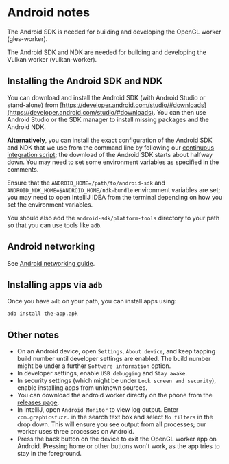 # Android notes

The Android SDK is needed for building and developing the
OpenGL worker (gles-worker).

The Android SDK and NDK are needed for building and developing the
Vulkan worker (vulkan-worker).

## Installing the Android SDK and NDK

You can download and install the Android SDK
(with Android Studio or stand-alone)
from [https://developer.android.com/studio/#downloads](https://developer.android.com/studio/#downloads).
You can then use Android Studio or the SDK manager
to install missing packages and the Android NDK.

**Alternatively**, you can install the exact configuration
of the Android SDK and NDK that we use from the command line
by following our
[continuous integration script](../build/travis/1-install-deps-travis.sh);
the download of the Android SDK starts about halfway down.
You may need to set some environment variables as specified in the comments.

Ensure that the `ANDROID_HOME=/path/to/android-sdk` and `ANDROID_NDK_HOME=$ANDROID_HOME/ndk-bundle` environment variables are set;
you may need to open IntelliJ IDEA from the terminal depending on how
you set the environment variables.

You should also add the `android-sdk/platform-tools` directory 
to your path so that you can use tools like `adb`.

## Android networking

See [Android networking guide](android-networking-guide.md).

## Installing apps via `adb`

Once you have `adb` on your path,
you can install apps using:

`adb install the-app.apk`

## Other notes

* On an Android device,
open `Settings`, `About device`, and keep tapping build number until developer settings are enabled.
The build number might be under a further `Software information` option.
* In developer settings, enable `USB debugging` and `Stay awake`.
* In security settings (which might be under `Lock screen and security`), enable installing apps from unknown sources.
* You can download the android worker directly on the phone from the [releases page](glsl-fuzz-releases.md).
* In IntelliJ, open `Android Monitor` to view log output.
Enter `com.graphicsfuzz.` in the search text box and select `No filters` in the drop down.
This will ensure you see output from all processes; our worker uses three processes on Android.
* Press the back button on the device to exit the OpenGL worker app on Android. Pressing home or
other buttons won't work, as the app tries to stay in the foreground.


